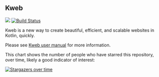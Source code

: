 ## Kweb

[![](https://jitpack.io/v/kwebio/kweb-core.svg)](https://jitpack.io/#kwebio/kweb-core) [![Build Status](https://travis-ci.org/kwebio/kweb-core.svg?branch=master)](https://travis-ci.org/kwebio/kweb-core)

Kweb is a new way to create beautiful, efficient, and scalable websites in Kotlin, quickly.

Please see [Kweb user manual](http://docs.kweb.io/) for more information.

This chart shows the number of people who have starred this repository, over time, likely a good indicator of interest:

[![Stargazers over time](https://starchart.cc/kwebio/kweb-core.svg)](https://starchart.cc/kwebio/kweb-core)
